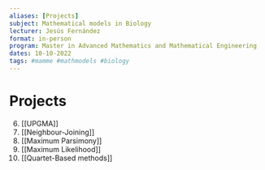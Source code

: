 ```yaml
---
aliases: [Projects]
subject: Mathematical models in Biology
lecturer: Jesús Fernández
format: in-person
program: Master in Advanced Mathematics and Mathematical Engineering
dates: 10-10-2022
tags: #mamme #mathmodels #biology
---
```

# Projects
6. [[UPGMA]]
7. [[Neighbour-Joining]]
8. [[Maximum Parsimony]]
9. [[Maximum Likelihood]]
10. [[Quartet-Based methods]]